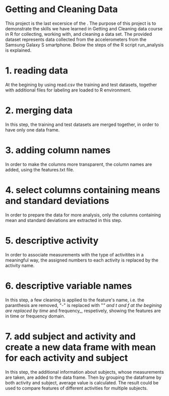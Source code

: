 

# Getting and Cleaning Data

This project is the last excersice of the . The purpose of this project is to demonstrate the skills we have learned in Getting and Cleaning data course in R for collecting, working with, and cleaning a data set. The provided dataset represents data collected from the accelerometers from the Samsung Galaxy S smartphone. Below the steps of the R script run_analysis is explained.

# 1. reading data
At the begining by using read.csv the training and test datasets, together with additional files for labeling are loaded to R environment.

# 2.  merging data
In this step, the training and test datasets are merged together, in order to have only one data frame.

# 3. adding column names
In order to make the columns more transparent, the column names are added, using the features.txt file.

# 4. select columns containing means and standard deviations
In order to prepare the data for more analysis, only the columns containing mean and standard deviations are extracted in this step.

# 5. descriptive activity
In order to associate measurements with the type of activitites in a meaningful way, the assigned numbers to each activity is replaced by the activity name.

# 6. descriptive variable names
In this step, a few cleaning is applied to the feature's name, i.e. the paranthesis are removed, "-" is replaced with "_" and t and f at the begining are replaced by time_ and frequency_, respetively, showing the features are in time or frequency domain.

# 7. add subject and activity and create a new data frame with mean for each activity and subject
In this step, the additional information about subjects, whose measurements are taken, are added to the data frame. Then by grouping the dataframe by both activity and subject, average value is calculated. The result could be used to compare features of different activities for multiple subjects.  
